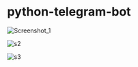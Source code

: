 # python-telegram-bot

![Screenshot_1](https://user-images.githubusercontent.com/73230039/123547382-3d9a6a80-d769-11eb-9f5a-b065e6dfce2d.png)

![s2](https://user-images.githubusercontent.com/73230039/123547445-7d615200-d769-11eb-8738-19e78951ecd1.png)

![s3](https://user-images.githubusercontent.com/73230039/123547458-89e5aa80-d769-11eb-90d0-e57b0d154b94.png)
